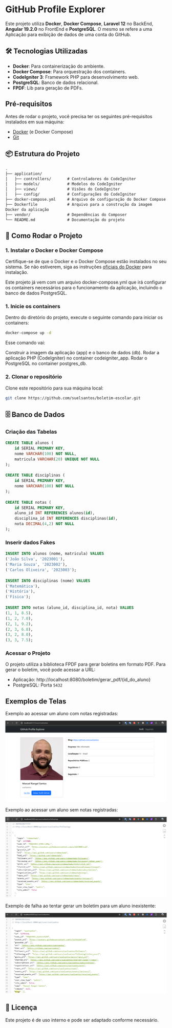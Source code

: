 # GitHub Profile Explorer

Este projeto utiliza **Docker**, **Docker Compose**, **Laravel 12** no BackEnd, **Angular 19.2.0** no FrontEnd e **PostgreSQL**. O mesmo se refere a uma Aplicação para exibição de dados de uma conta do GitHub.

## 🛠 Tecnologias Utilizadas
- **Docker**: Para containerização do ambiente.
- **Docker Compose**: Para orquestração dos containers.
- **CodeIgniter 3**: Framework PHP para desenvolvimento web.
- **PostgreSQL**: Banco de dados relacional.
- **FPDF**: Lib para geração de PDFs.

## Pré-requisitos
Antes de rodar o projeto, você precisa ter os seguintes pré-requisitos instalados em sua máquina:

- [Docker](https://www.docker.com/get-started) (e Docker Compose)
- [Git](https://git-scm.com/)

## 📦 Estrutura do Projeto
```
.
├── application/
│   ├── controllers/       # Controladores do CodeIgniter
│   ├── models/            # Modelos do CodeIgniter
│   ├── views/             # Visões do CodeIgniter
│   ├── config/            # Configurações do CodeIgniter
├── docker-compose.yml     # Arquivo de configuração do Docker Compose
├── Dockerfile             # Arquivo para a construção da imagem Docker da aplicação
├── vendor/                # Dependências do Composer
└── README.md              # Documentação do projeto
```

## 🚀 Como Rodar o Projeto

### 1. Instalar o Docker e Docker Compose
Certifique-se de que o Docker e o Docker Compose estão instalados no seu sistema. Se não estiverem, siga as instruções [oficiais do Docker](https://docs.docker.com/get-docker/) para instalação.

Este projeto já vem com um arquivo docker-compose.yml que irá configurar os containers necessários para o funcionamento da aplicação, incluindo o banco de dados PostgreSQL.

### 1. Inicie os containers
Dentro do diretório do projeto, execute o seguinte comando para iniciar os containers:
```bash
docker-compose up -d
```

Esse comando vai:

Construir a imagem da aplicação (app) e o banco de dados (db).
Rodar a aplicação PHP (CodeIgniter) no container codeigniter_app.
Rodar o PostgreSQL no container postgres_db.

### 2. Clonar o repositório
Clone este repositório para sua máquina local:
```bash
git clone https://github.com/suelsantos/boletim-escolar.git
```

## 🗄 Banco de Dados
### Criação das Tabelas
```sql
CREATE TABLE alunos (
	id SERIAL PRIMARY KEY,
	nome VARCHAR(100) NOT NULL,
	matricula VARCHAR(20) UNIQUE NOT NULL
);

CREATE TABLE disciplinas (
	id SERIAL PRIMARY KEY,
	nome VARCHAR(100) NOT NULL
);

CREATE TABLE notas (
	id SERIAL PRIMARY KEY,
	aluno_id INT REFERENCES alunos(id),
	disciplina_id INT REFERENCES disciplinas(id),
	nota DECIMAL(4,2) NOT NULL
);
```

### Inserir dados Fakes
```sql
INSERT INTO alunos (nome, matricula) VALUES 
('João Silva', '2023001'),
('Maria Souza', '2023002'),
('Carlos Oliveira', '2023003');

INSERT INTO disciplinas (nome) VALUES 
('Matemática'),
('História'),
('Física');

INSERT INTO notas (aluno_id, disciplina_id, nota) VALUES 
(1, 1, 8.5),
(1, 2, 7.0),
(2, 1, 9.2),
(2, 3, 6.8),
(3, 2, 8.0),
(3, 3, 7.5);
```

### Acessar o Projeto
O projeto utiliza a biblioteca FPDF para gerar boletins em formato PDF. Para gerar o boletim, você pode acessar a URL:
- Aplicação: http://localhost:8080/boletim/gerar_pdf/{id_do_aluno}
- PostgreSQL: Porta `5432`

## Exemplos de Telas

Exemplo ao acessar um aluno com notas registradas:

![Exemplo](images/print-01.png)

Exemplo ao acessar um aluno sem notas registradas:

![Exemplo](images/print-02.png)

Exemplo de falha ao tentar gerar um boletim para um aluno inexistente:

![Exemplo](images/print-03.png)

## 📝 Licença
Este projeto é de uso interno e pode ser adaptado conforme necessário.
